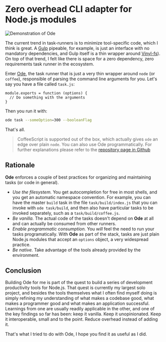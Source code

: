 Zero overhead CLI adapter for Node.js modules
=============================================

![Demonstration of Ode](http://g.recordit.co/NEXLyaPNWl.gif)

The current trend in task-runners is to minimize tool-specific code, which I think is great. A [Gulp](http://gulpjs.com) pipeable, for example, is just an interface with no mandatory dependencies, and Gulp itself is a thin wrapper around
[Vinyl-fs](https://github.com/wearefractal/vinyl-fs)). On top of that trend, I felt like there is space for a zero dependency, zero requirements task runner in the ecosystem.

Enter [Ode](https://github.com/xaviervia/ode), the task runner that is just a very thin wrapper around `node` (or `coffee`), responsible of parsing the command line arguments for you. Let's say you have a file called `task.js`:

```
module.exports = function (options) {
  // Do something with the arguments
}
```

Then you run it with:

```sh
ode task --someOption=300 --booleanFlag
```

That's all.

> CoffeeScript is supported out of the box, which actually gives `ode` an edge over plain `node`. You can also use Ode programmatically.  For further explanations please refer to the [repository page in Github](https://github.com/xaviervia/ode)

Rationale
---------

**Ode** enforces a couple of best practices for organizing and maintaining tasks (or code in general).

- _Use the filesystem._ You get autocompletion for free in most shells, and you get an automatic namespace convention. For example, you can have the master `build` task in the file `task/build/index.js` that you can invoke with `ode task/build`, and then also have particular tasks to be invoked separately, such as a `task/build/coffee.js`.
- _Be vanilla._ The actual code of the tasks doesn't depend on **Ode** at all and can actually be consumed from other runners.
- _Enable programmatic consumption._ You _will_ feel the need to run your tasks programatically. With **Ode** as part of the stack, tasks are just plain Node.js modules that accept an `options` object, a very widespread practice.
- _Be native._ Take advantage of the tools already provided by the environment.

Conclusion
----------

Building Ode for me is part of the quest to build a series of development productivity
tools for Node.js. That quest is currently my largest solo project, and besides the tools themselves what I often find myself doing is simply refining my understanding of what makes a codebase good, what makes a programmer good and what makes an application successful. Learnings from one are usually readily applicable in the other, and one of the key findings so far has been: keep it vanilla. Keep it unopinionated. Keep it interoperable, small and to the point. Reduce overhead instead of adding it.

That's what I tried to do with Ode, I hope you find it as useful as I did.
